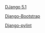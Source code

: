 
[DJango 5.1](https://docs.djangoproject.com/en/5.1/)

[Django-Bootstrap](https://pypi.org/project/django-bootstrap5/)

[Django-pylint](https://github.com/pylint-dev/pylint-django)


